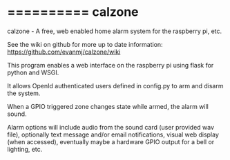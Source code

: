 ==========
calzone
==========

calzone - A free, web enabled home alarm system for the raspberry pi, etc.

See the wiki on github for more up to date information:
https://github.com/evanmj/calzone/wiki

This program enables a web interface on the raspberry pi using flask for python and WSGI.

It allows OpenId authenticated users defined in config.py to arm and disarm the system.

When a GPIO triggered zone changes state while armed, the alarm will sound.

Alarm options will include audio from the sound card (user provided wav file),
   optionally text message and/or email notifications, 
   visual web display (when accessed),
   eventually maybe a hardware GPIO output for a bell or lighting, etc.

